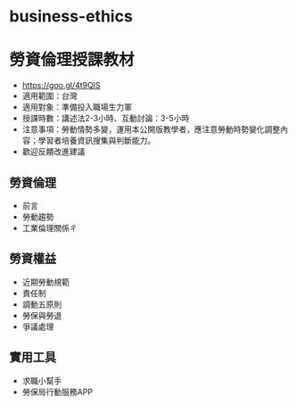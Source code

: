# business-ethics
# 勞資倫理授課教材
- https://goo.gl/4t9QlS
- 適用範圍：台灣
- 適用對象：準備投入職場生力軍
- 授課時數：講述法2-3小時、互動討論：3-5小時
- 注意事項：勞動情勢多變，運用本公開版教學者，應注意勞動時勢變化調整內容；學習者培養資訊搜集與判斷能力。
- 歡迎反饋改進建議

## 勞資倫理
- 前言
- 勞動趨勢
- 工業倫理關係ㄔ
## 勞資權益
- 近期勞動規範
- 責任制
- 調動五原則
- 勞保與勞退
- 爭議處理
## 實用工具
- 求職小幫手
- 勞保局行動服務APP
